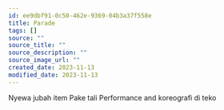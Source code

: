 ```yaml
---
id: ee9dbf91-0c50-462e-9369-04b3a37f558e
title: Parade
tags: []
source: ""
source_title: ""
source_description: ""
source_image_url: ""
created_date: 2023-11-13
modified_date: 2023-11-13
---
```


Nyewa jubah item
Pake tali
Performance and koreografi di teko

